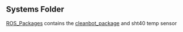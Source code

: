 ## Systems Folder
[ROS_Packages](Cleanbot3000/Systems/ROS_Packages) contains the [cleanbot_package](Cleanbot3000/Systems/ROS_Packages/cleanbot_package) and sht40 temp sensor
